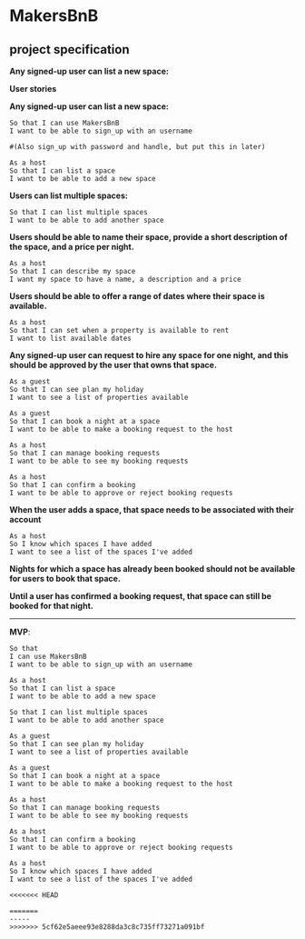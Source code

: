 # MakersBnB

**project specification**
-----
**Any signed-up user can list a new space:**


**User stories**

**Any signed-up user can list a new space:**

```As a user
So that I can use MakersBnB
I want to be able to sign_up with an username 

#(Also sign_up with password and handle, but put this in later)

As a host
So that I can list a space
I want to be able to add a new space
``` 

**Users can list multiple spaces:**

``` As a host
So that I can list multiple spaces
I want to be able to add another space
```
**Users should be able to name their space, provide a 
short description of the 
space, and a price per night.**
```
As a host
So that I can describe my space
I want my space to have a name, a description and a price
```


**Users should be able to offer a range of dates 
where their space is available.**
```
As a host
So that I can set when a property is available to rent
I want to list available dates
```
**Any signed-up user can request to hire any 
space for one night, and this should be approved by the user 
that owns that space.**
```
As a guest
So that I can see plan my holiday
I want to see a list of properties available

As a guest
So that I can book a night at a space
I want to be able to make a booking request to the host

As a host
So that I can manage booking requests
I want to be able to see my booking requests

As a host
So that I can confirm a booking
I want to be able to approve or reject booking requests 
```
**When the user adds a space, that space needs to be associated with their account**
```
As a host
So I know which spaces I have added
I want to see a list of the spaces I've added
```
**Nights for which a space has already been booked should not 
be available for users to book that space.**

**Until a user has confirmed a booking request, that space can still be 
booked for that night.**

-----

**MVP**:

```
So that 
I can use MakersBnB 
I want to be able to sign_up with an username

As a host
So that I can list a space
I want to be able to add a new space

So that I can list multiple spaces 
I want to be able to add another space

As a guest 
So that I can see plan my holiday 
I want to see a list of properties available

As a guest 
So that I can book a night at a space 
I want to be able to make a booking request to the host

As a host
So that I can manage booking requests 
I want to be able to see my booking requests

As a host 
So that I can confirm a booking 
I want to be able to approve or reject booking requests

As a host
So I know which spaces I have added 
I want to see a list of the spaces I've added

<<<<<<< HEAD

=======
-----
>>>>>>> 5cf62e5aeee93e8288da3c8c735ff73271a091bf
